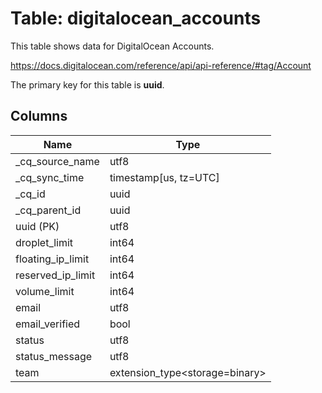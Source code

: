 # Table: digitalocean_accounts

This table shows data for DigitalOcean Accounts.

https://docs.digitalocean.com/reference/api/api-reference/#tag/Account

The primary key for this table is **uuid**.

## Columns

| Name          | Type          |
| ------------- | ------------- |
|_cq_source_name|utf8|
|_cq_sync_time|timestamp[us, tz=UTC]|
|_cq_id|uuid|
|_cq_parent_id|uuid|
|uuid (PK)|utf8|
|droplet_limit|int64|
|floating_ip_limit|int64|
|reserved_ip_limit|int64|
|volume_limit|int64|
|email|utf8|
|email_verified|bool|
|status|utf8|
|status_message|utf8|
|team|extension_type<storage=binary>|